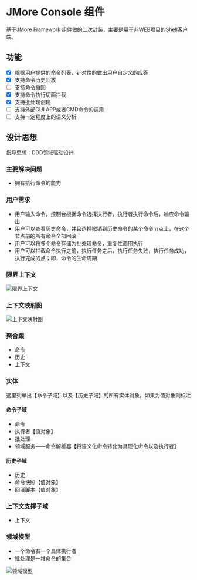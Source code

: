 # JMore Console 组件

基于JMore Framework 组件做的二次封装，主要是用于非WEB项目的Shell客户端。

## 功能

- [x] 根据用户提供的命令列表，针对性的做出用户自定义的应答
- [x] 支持命令历史回放
- [ ] 支持命令撤回
- [x] 支持命令执行切面拦截
- [x] 支持批处理创建
- [ ] 支持外部GUI APP或者CMD命令的调用
- [ ] 支持一定程度上的语义分析

## 设计思想

指导思想：DDD领域驱动设计

### 主要解决问题

* 拥有执行命令的能力

### 用户需求

* 用户输入命令，控制台根据命令选择执行者，执行者执行命令后，响应命令输出
* 用户可以查看历史命令，并且选择撤销到历史命令的某个命令节点上，在这个节点前的所有命令全部回滚
* 用户可以将多个命令存储为批处理命令，重复性调用执行
* 用户可以拦截命令执行之前，执行任务之后，执行任务失败，执行任务成功，执行完成的点；即，命令的生命周期

### 限界上下文

![限界上下文](https://static.xuqiang.me/public/images/%E6%88%98%E7%95%A5%E8%AE%BE%E8%AE%A1%E2%80%94%E2%80%94%E9%99%90%E7%95%8C%E4%B8%8A%E4%B8%8B%E6%96%87-1.png)

### 上下文映射图

![上下文映射图](https://static.xuqiang.me/public/images/%E6%88%98%E7%95%A5%E8%AE%BE%E8%AE%A1%E2%80%94%E2%80%94%E4%B8%8A%E4%B8%8B%E6%96%87%E6%98%A0%E5%B0%84%E5%9B%BE-1.png)

### 聚合跟

* 命令
* 历史
* 上下文

### 实体

这里列举出【命令子域】以及【历史子域】的所有实体对象，如果为值对象则标注

#### 命令子域

* 命令
* 执行者【值对象】
* 批处理
* 领域服务——命令解析器【将语义化命令转化为具现化命令以及执行者】

#### 历史子域

* 历史
* 命令快照【值对象】
* 回滚脚本【值对象】

### 上下文支撑子域

* 上下文

### 领域模型

* 一个命令有一个具体执行者
* 批处理是一堆命令的集合

![领域模型](https://static.xuqiang.me/public/images/Shell%E6%8E%A7%E5%88%B6%E5%8F%B0DDD%E8%AE%BE%E8%AE%A1-1.png)


